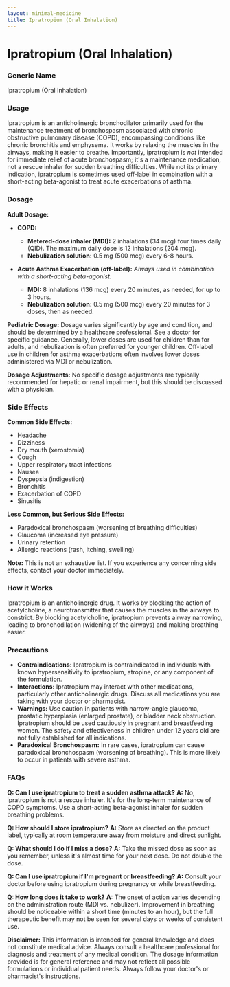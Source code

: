 ```yaml
---
layout: minimal-medicine
title: Ipratropium (Oral Inhalation)
---
```


# Ipratropium (Oral Inhalation)
### Generic Name
Ipratropium (Oral Inhalation)

### Usage
Ipratropium is an anticholinergic bronchodilator primarily used for the maintenance treatment of bronchospasm associated with chronic obstructive pulmonary disease (COPD), encompassing conditions like chronic bronchitis and emphysema.  It works by relaxing the muscles in the airways, making it easier to breathe.  Importantly, ipratropium is *not* intended for immediate relief of acute bronchospasm; it's a maintenance medication, not a rescue inhaler for sudden breathing difficulties.  While not its primary indication, ipratropium is sometimes used off-label in combination with a short-acting beta-agonist to treat acute exacerbations of asthma.

### Dosage

**Adult Dosage:**

* **COPD:**
    * **Metered-dose inhaler (MDI):** 2 inhalations (34 mcg) four times daily (QID). The maximum daily dose is 12 inhalations (204 mcg).
    * **Nebulization solution:** 0.5 mg (500 mcg) every 6-8 hours.

* **Acute Asthma Exacerbation (off-label):**  *Always used in combination with a short-acting beta-agonist.*
    * **MDI:** 8 inhalations (136 mcg) every 20 minutes, as needed, for up to 3 hours.
    * **Nebulization solution:** 0.5 mg (500 mcg) every 20 minutes for 3 doses, then as needed.


**Pediatric Dosage:**  Dosage varies significantly by age and condition, and should be determined by a healthcare professional.  See a doctor for specific guidance.  Generally, lower doses are used for children than for adults, and nebulization is often preferred for younger children.  Off-label use in children for asthma exacerbations often involves lower doses administered via MDI or nebulization.

**Dosage Adjustments:**  No specific dosage adjustments are typically recommended for hepatic or renal impairment, but this should be discussed with a physician.


### Side Effects

**Common Side Effects:**

* Headache
* Dizziness
* Dry mouth (xerostomia)
* Cough
* Upper respiratory tract infections
* Nausea
* Dyspepsia (indigestion)
*  Bronchitis
* Exacerbation of COPD
* Sinusitis

**Less Common, but Serious Side Effects:**

* Paradoxical bronchospasm (worsening of breathing difficulties)
* Glaucoma (increased eye pressure)
* Urinary retention
* Allergic reactions (rash, itching, swelling)

**Note:** This is not an exhaustive list. If you experience any concerning side effects, contact your doctor immediately.


### How it Works

Ipratropium is an anticholinergic drug.  It works by blocking the action of acetylcholine, a neurotransmitter that causes the muscles in the airways to constrict. By blocking acetylcholine, ipratropium prevents airway narrowing, leading to bronchodilation (widening of the airways) and making breathing easier.

### Precautions

* **Contraindications:** Ipratropium is contraindicated in individuals with known hypersensitivity to ipratropium, atropine, or any component of the formulation.
* **Interactions:** Ipratropium may interact with other medications, particularly other anticholinergic drugs. Discuss all medications you are taking with your doctor or pharmacist.
* **Warnings:** Use caution in patients with narrow-angle glaucoma, prostatic hyperplasia (enlarged prostate), or bladder neck obstruction.  Ipratropium should be used cautiously in pregnant and breastfeeding women.  The safety and effectiveness in children under 12 years old are not fully established for all indications.
* **Paradoxical Bronchospasm:**  In rare cases, ipratropium can cause paradoxical bronchospasm (worsening of breathing). This is more likely to occur in patients with severe asthma.


### FAQs

**Q: Can I use ipratropium to treat a sudden asthma attack?**
**A:** No, ipratropium is not a rescue inhaler. It's for the long-term maintenance of COPD symptoms. Use a short-acting beta-agonist inhaler for sudden breathing problems.

**Q: How should I store ipratropium?**
**A:** Store as directed on the product label, typically at room temperature away from moisture and direct sunlight.

**Q: What should I do if I miss a dose?**
**A:** Take the missed dose as soon as you remember, unless it's almost time for your next dose. Do not double the dose.

**Q:  Can I use ipratropium if I'm pregnant or breastfeeding?**
**A:**  Consult your doctor before using ipratropium during pregnancy or while breastfeeding.

**Q:  How long does it take to work?**
**A:** The onset of action varies depending on the administration route (MDI vs. nebulizer).  Improvement in breathing should be noticeable within a short time (minutes to an hour),  but the full therapeutic benefit may not be seen for several days or weeks of consistent use.


**Disclaimer:** This information is intended for general knowledge and does not constitute medical advice. Always consult a healthcare professional for diagnosis and treatment of any medical condition.  The dosage information provided is for general reference and may not reflect all possible formulations or individual patient needs.  Always follow your doctor's or pharmacist's instructions.
